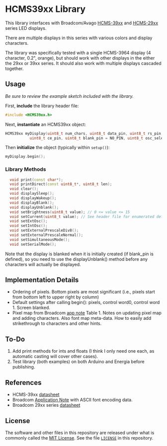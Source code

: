 # HCMS39xx Library

This library interfaces with Broadcom/Avago [HCMS-39xx][2] and [HCMS-29xx][4] series LED displays.

There are multiple displays in this series with various colors and display characters.

The library was specifically tested with a single HCMS-3964 display (4 character, 0.2", orange), but should work with other displays in the either the 29xx or 39xx series. It should also work with multiple displays cascaded together.

## Usage

_Be sure to review the example sketch included with the library._

First, **include** the library header file:

```cpp
#include <HCMS39xx.h>
```

Next, **instantiate** an HCMS39xx object:

```cpp
HCMS39xx myDisplay(uint8_t num_chars, uint8_t data_pin, uint8_t rs_pin, uint8_t clk_pin, 
           uint8_t ce_pin, uint8_t blank_pin = NO_PIN, uint8_t osc_select_pin = NO_PIN);
```

Then **initialize** the object (typically within `setup()`):

```cpp
myDisplay.begin();
```

### Library Methods

```cpp
  void print(const char*);
  void printDirect(const uint8_t*, uint8_t len);
  void clear();
  void displaySleep();
  void displayWakeup();
  void displayBlank();
  void displayUnblank();
  void setBrightness(uint8_t value); // 0 <= value <= 15 
  void setCurrent(uint8_t value); // See header file for enumerated definitions for value
  void setExtOsc();
  void setIntOsc();
  void setExternalPrescaleDiv8();
  void setExternalPrescaleNormal();
  void setSimultaneousMode();
  void setSerialMode();
```

Note that the display is blanked when it is initially created (if blank_pin is defined), so you need to use the displayUnblank() method before any characters will actually be displayed.

## Implementation Details

- Ordering of pixels. Bottom pixels are most significant (i.e., pixels start from bottom left to upper right by column)
- Default settings after calling begin(): pixels, control word0, control word 1. Screen blanked.
- Pixel map from Broadcom [app note][3] Table 1. Notes on updating pixel map and adding characters. Also font map meta-data. How to easily add strikethrough to characters and other hints.

## To-Do

1. Add print methods for ints and floats (I think I only need one each, as automatic casting will cover other cases).
2. Test library (both examples) on both Arduino and Energia before publishing.

## References

- HCMS-39xx [datasheet][1]
- Broadcom [Application Note][3] with ASCII font encoding data.
- Broadcom 29xx series [datasheet][4]

## License

The software and other files in this repository are released under what is commonly called the [MIT License][100]. See the file [`LICENSE`][101] in this repository.

[1]:https://docs.broadcom.com/docs/AV02-0868EN
[2]:https://www.broadcom.com/products/leds-and-displays/smart-alphanumeric-displays/serial-interface/hcms-3964
[3]:https://docs.broadcom.com/doc/5988-7539EN
[4]:https://docs.broadcom.com/doc/HCMS-29xx-Series-High-Performance-CMOS-5-x-7-Alphanumeric-Displays
[100]: https://choosealicense.com/licenses/mit/
[101]: ./LICENSE
[200]: https://github.com/Andy4495/HCMS39xx
